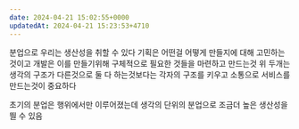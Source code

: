 ```yaml
---
date: 2024-04-21 15:02:55+0000
updatedAt: 2024-04-21 15:23:53+4710
---
```

분업으로 우리는 생산성을 취할 수 있다
기획은 어떤걸 어떻게 만들지에 대해 고민하는것이고
개발은 이를 만들기위해 구체적으로 필요한 것들을 마련하고 만드는것
위 두개는 생각의 구조가 다른것으로 둘 다 하는것보다는 각자의 구조를 키우고 소통으로 서비스를 만드는것이 중요하다

초기의 분업은 행위에서만 이루어졌는데 생각의 단위의 분업으로 조금더 높은 생산성을 띌 수 있음